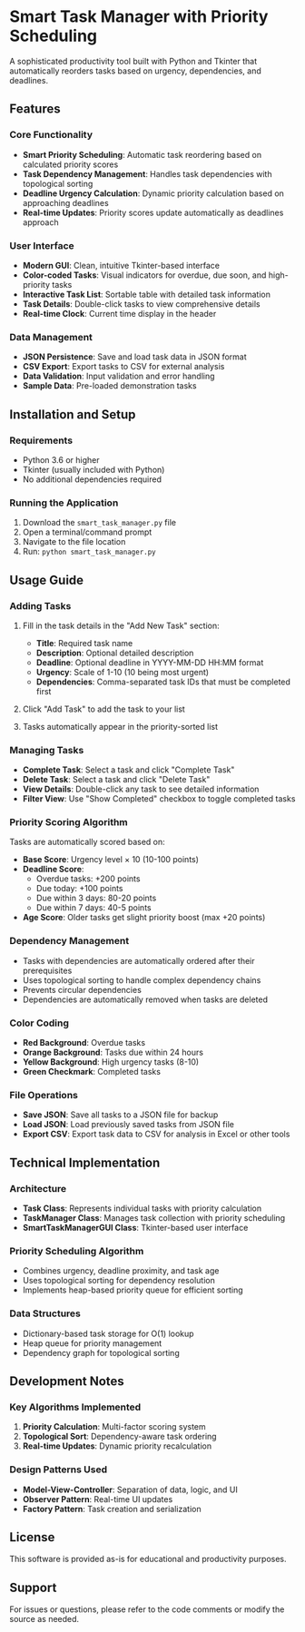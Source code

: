 # Smart Task Manager with Priority Scheduling

A sophisticated productivity tool built with Python and Tkinter that automatically reorders tasks based on urgency, dependencies, and deadlines.

## Features

### Core Functionality
- **Smart Priority Scheduling**: Automatic task reordering based on calculated priority scores
- **Task Dependency Management**: Handles task dependencies with topological sorting
- **Deadline Urgency Calculation**: Dynamic priority calculation based on approaching deadlines
- **Real-time Updates**: Priority scores update automatically as deadlines approach

### User Interface
- **Modern GUI**: Clean, intuitive Tkinter-based interface
- **Color-coded Tasks**: Visual indicators for overdue, due soon, and high-priority tasks
- **Interactive Task List**: Sortable table with detailed task information
- **Task Details**: Double-click tasks to view comprehensive details
- **Real-time Clock**: Current time display in the header

### Data Management
- **JSON Persistence**: Save and load task data in JSON format
- **CSV Export**: Export tasks to CSV for external analysis
- **Data Validation**: Input validation and error handling
- **Sample Data**: Pre-loaded demonstration tasks

## Installation and Setup

### Requirements
- Python 3.6 or higher
- Tkinter (usually included with Python)
- No additional dependencies required

### Running the Application
1. Download the `smart_task_manager.py` file
2. Open a terminal/command prompt
3. Navigate to the file location
4. Run: `python smart_task_manager.py`

## Usage Guide

### Adding Tasks
1. Fill in the task details in the "Add New Task" section:
   - **Title**: Required task name
   - **Description**: Optional detailed description
   - **Deadline**: Optional deadline in YYYY-MM-DD HH:MM format
   - **Urgency**: Scale of 1-10 (10 being most urgent)
   - **Dependencies**: Comma-separated task IDs that must be completed first

2. Click "Add Task" to add the task to your list
3. Tasks automatically appear in the priority-sorted list

### Managing Tasks
- **Complete Task**: Select a task and click "Complete Task"
- **Delete Task**: Select a task and click "Delete Task"
- **View Details**: Double-click any task to see detailed information
- **Filter View**: Use "Show Completed" checkbox to toggle completed tasks

### Priority Scoring Algorithm
Tasks are automatically scored based on:
- **Base Score**: Urgency level × 10 (10-100 points)
- **Deadline Score**: 
  - Overdue tasks: +200 points
  - Due today: +100 points
  - Due within 3 days: 80-20 points
  - Due within 7 days: 40-5 points
- **Age Score**: Older tasks get slight priority boost (max +20 points)

### Dependency Management
- Tasks with dependencies are automatically ordered after their prerequisites
- Uses topological sorting to handle complex dependency chains
- Prevents circular dependencies
- Dependencies are automatically removed when tasks are deleted

### Color Coding
- **Red Background**: Overdue tasks
- **Orange Background**: Tasks due within 24 hours
- **Yellow Background**: High urgency tasks (8-10)
- **Green Checkmark**: Completed tasks

### File Operations
- **Save JSON**: Save all tasks to a JSON file for backup
- **Load JSON**: Load previously saved tasks from JSON file
- **Export CSV**: Export task data to CSV for analysis in Excel or other tools

## Technical Implementation

### Architecture
- **Task Class**: Represents individual tasks with priority calculation
- **TaskManager Class**: Manages task collection with priority scheduling
- **SmartTaskManagerGUI Class**: Tkinter-based user interface

### Priority Scheduling Algorithm
- Combines urgency, deadline proximity, and task age
- Uses topological sorting for dependency resolution
- Implements heap-based priority queue for efficient sorting

### Data Structures
- Dictionary-based task storage for O(1) lookup
- Heap queue for priority management
- Dependency graph for topological sorting

## Development Notes

### Key Algorithms Implemented
1. **Priority Calculation**: Multi-factor scoring system
2. **Topological Sort**: Dependency-aware task ordering
3. **Real-time Updates**: Dynamic priority recalculation

### Design Patterns Used
- **Model-View-Controller**: Separation of data, logic, and UI
- **Observer Pattern**: Real-time UI updates
- **Factory Pattern**: Task creation and serialization

## License
This software is provided as-is for educational and productivity purposes.

## Support
For issues or questions, please refer to the code comments or modify the source as needed.
